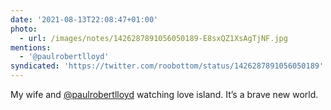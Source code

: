 ```yaml
---
date: '2021-08-13T22:08:47+01:00'
photo:
  - url: /images/notes/1426287891056050189-E8sxQZ1XsAgTjNF.jpg
mentions:
  - '@paulrobertlloyd'
syndicated: 'https://twitter.com/roobottom/status/1426287891056050189'
---
```

My wife and [@paulrobertlloyd](https://twitter.com/@paulrobertlloyd) watching love island. It’s a brave new world. 
